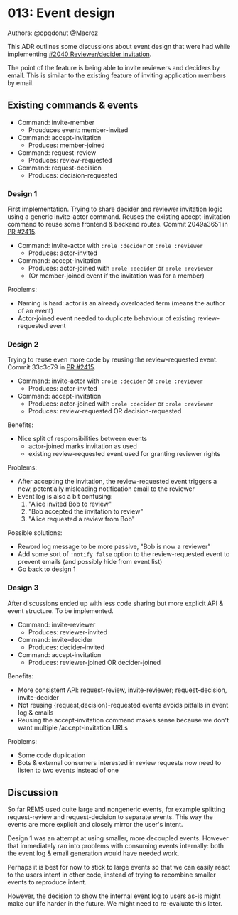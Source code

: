# 013: Event design

Authors: @opqdonut @Macroz

This ADR outlines some discussions about event design that were had while implementing
[#2040 Reviewer/decider invitation](https://github.com/CSCfi/rems/issues/2040).

The point of the feature is being able to invite reviewers and
deciders by email. This is similar to the existing feature of inviting
application members by email.

## Existing commands & events

- Command: invite-member
  - Prouduces event: member-invited
- Command: accept-invitation
  - Produces: member-joined
- Command: request-review
  - Produces: review-requested
- Command: request-decision
  - Produces: decision-requested

### Design 1

First implementation. Trying to share decider and reviewer invitation
logic using a generic invite-actor command. Reuses the existing
accept-invitation command to reuse some frontend & backend routes.
Commit 2049a3651 in [PR #2415][2415].

- Command: invite-actor with `:role :decider` or `:role :reviewer`
  - Produces: actor-invited
- Command: accept-invitation
  - Produces: actor-joined with `:role :decider` or `:role :reviewer`
  - (Or member-joined event if the invitation was for a member)

Problems:

- Naming is hard: actor is an already overloaded term (means the author of an event)
- Actor-joined event needed to duplicate behaviour of existing review-requested event

[2415]: https://github.com/CSCfi/rems/pull/2415

### Design 2

Trying to reuse even more code by reusing the review-requested event. Commit 33c3c79 in [PR #2415][2415].

- Command: invite-actor with `:role :decider` or `:role :reviewer`
  - Produces: actor-invited
- Command: accept-invitation
  - Produces: actor-joined with `:role :decider` or `:role :reviewer`
  - Produces: review-requested OR decision-requested

Benefits:

- Nice split of responsibilities between events
  - actor-joined marks invitation as used
  - existing review-requested event used for granting reviewer rights

Problems:

- After accepting the invitation, the review-requested event triggers a new, potentially misleading notification email to the reviewer
- Event log is also a bit confusing:
  1. "Alice invited Bob to review"
  2. "Bob accepted the invitation to review"
  3. "Alice requested a review from Bob"

Possible solutions:

- Reword log message to be more passive, "Bob is now a reviewer"
- Add some sort of `:notify false` option to the review-requested event to prevent emails (and possibly hide from event list)
- Go back to design 1

### Design 3

After discussions ended up with less code sharing but more explicit API & event structure. To be implemented.

- Command: invite-reviewer
  - Produces: reviewer-invited
- Command: invite-decider
  - Produces: decider-invited
- Command: accept-invitation
   - Produces: reviewer-joined OR decider-joined

Benefits:

- More consistent API: request-review, invite-reviewer; request-decision, invite-decider
- Not reusing {request,decision}-requested events avoids pitfalls in event log & emails
- Reusing the accept-invitation command makes sense because we don't want multiple /accept-invitation URLs

Problems:

- Some code duplication
- Bots & external consumers interested in review requests now need to listen to two events instead of one

## Discussion

So far REMS used quite large and nongeneric events, for example
splitting request-review and request-decision to separate events. This
way the events are more explicit and closely mirror the user's intent.

Design 1 was an attempt at using smaller, more decoupled events.
However that immediately ran into problems with consuming events
internally: both the event log & email generation would have needed
work.

Perhaps it is best for now to stick to large events so that we can
easily react to the users intent in other code, instead of trying to
recombine smaller events to reproduce intent.

However, the decision to show the internal event log to users as-is
might make our life harder in the future. We might need to re-evaluate
this later.
